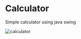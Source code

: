 # Calculator
Simple calculator using java swing


![calculator](https://user-images.githubusercontent.com/95014782/156918664-b6b17751-e7e6-463f-a3d9-8076f9a2adcb.png)
